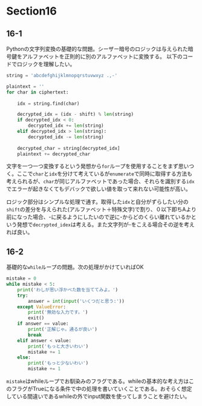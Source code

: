 # Section16

## 16-1
Pythonの文字列変換の基礎的な問題。シーザー暗号のロジックは与えられた暗号鍵をアルファベットを正則的に別のアルファベットに変換する。
以下のコードでロジックを理解したい。

```py
string = 'abcdefghijklmnopqrstuvwxyz .,-'

plaintext = ''
for char in ciphertext:
        
    idx = string.find(char)

    decrypted_idx = (idx - shift) % len(string)
    if decrypted_idx < 0:
        decrypted_idx += len(string) 
    elif decrypted_idx > len(string):
        decrypted_idx -= len(string)
        
    decrypted_char = string[decrypted_idx]
    plaintext += decrypted_char 
```
文字を一つ一つ変換するという発想から`for`ループを使用することをまず思いつく。ここで`char`と`idx`を分けて考えているが`enumerate`で同時に取得する方法も考えられるが、`char`が同じアルファベットであった場合、それらを識別する`idx`でエラーが起きなくてもデバックで欲しい値を取って来れない可能性が高い。

ロジック部分はシンプルな処理で通す。取得した`idx`と自分がずらしたい分の`shift`の差分を与えられた(アルファベット＋特殊文字)で割り、０以下即ちAより前になった場合、-に戻るようにしたいので逆に-からどのくらい離れているかという発想で`decrypted_idex`は考える。また文字列が-をこえる場合その逆を考えれば良い。

## 16-2
基礎的な`while`ループの問題。次の処理がかけていればOK
```py
mistake = 0
while mistake < 5:
    print('わしが思い浮かべた数を当ててみよ。')
    try:
        answer = int(input('いくつだと思う:'))
    except ValueError:
        print('無効な入力です。')
        exit()
    if answer == value:
        print('正解じゃ。通るが良い')
        break
    elif answer < value:
        print('もっと大きいわい')
        mistake += 1
    else:
        print('もっと少ないわい')
        mistake += 1
```
`mistake`はwhileループでお馴染みのフラグである。whileの基本的な考え方はこのフラグがTrueになる条件で中の処理を書いていくことである。おそらく想定している間違いであるwhileの外でinput関数を使ってしまうことを避けたい。
